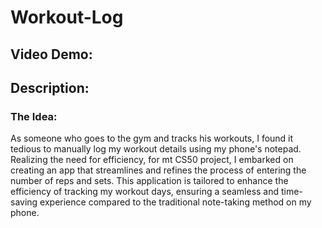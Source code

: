 # Workout-Log
## Video Demo:  <URL HERE>
## Description:
### The Idea:
As someone who goes to the gym and tracks his workouts, I found it tedious to manually log my workout details using my phone's notepad. Realizing the need for efficiency, for mt CS50 project, I embarked on creating an app that streamlines and refines the process of entering the number of reps and sets. This application is tailored to enhance the efficiency of tracking my workout days, ensuring a seamless and time-saving experience compared to the traditional note-taking method on my phone.
